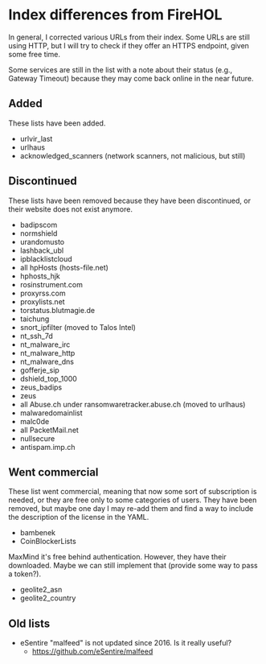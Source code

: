 # Index differences from FireHOL

In general, I corrected various URLs from their index. Some URLs are still using HTTP, but I will try to check if they offer an HTTPS endpoint, given some free time.

Some services are still in the list with a note about their status (e.g., Gateway Timeout) because they may come back online in the near future.

## Added

These lists have been added.

* urlvir_last
* urlhaus
* acknowledged_scanners (network scanners, not malicious, but still)

## Discontinued

These lists have been removed because they have been discontinued, or their website does not exist anymore.

* badipscom
* normshield
* urandomusto
* lashback_ubl
* ipblacklistcloud
* all hpHosts (hosts-file.net)
* hphosts_hjk
* rosinstrument.com
* proxyrss.com
* proxylists.net
* torstatus.blutmagie.de
* taichung
* snort_ipfilter (moved to Talos Intel)
* nt_ssh_7d
* nt_malware_irc
* nt_malware_http
* nt_malware_dns
* gofferje_sip
* dshield_top_1000
* zeus_badips
* zeus
* all Abuse.ch under ransomwaretracker.abuse.ch (moved to urlhaus)
* malwaredomainlist
* malc0de
* all PacketMail.net
* nullsecure
* antispam.imp.ch

## Went commercial

These list went commercial, meaning that now some sort of subscription is needed, or they are free only to some categories of users. They have been removed, but maybe one day I may re-add them and find a way to include the description of the license in the YAML.

* bambenek
* CoinBlockerLists

MaxMind it's free behind authentication. However, they have their downloaded. Maybe we can still implement that (provide some way to pass a token?).

* geolite2_asn
* geolite2_country

## Old lists

* eSentire "malfeed" is not updated since 2016. Is it really useful?
    * https://github.com/eSentire/malfeed
